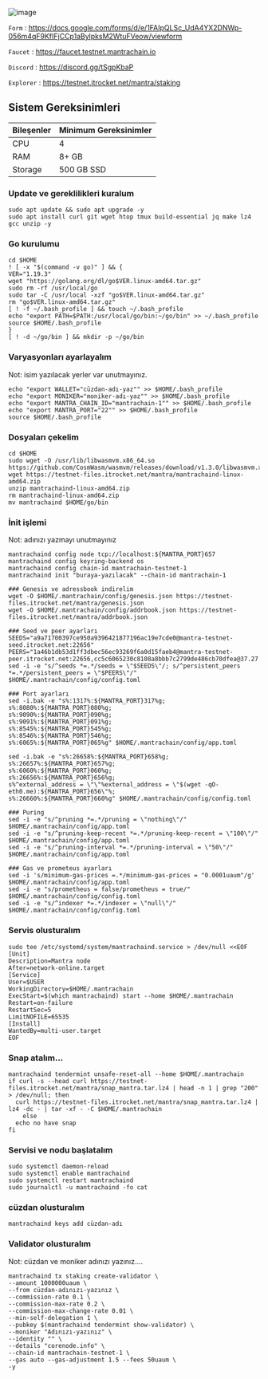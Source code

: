 
![image](https://github.com/molla202/MantraChain/assets/91562185/fd76840c-6f3f-4fdb-8650-58e84ae353fa)

`Form` : https://docs.google.com/forms/d/e/1FAIpQLSc_UdA4YX2DNWp-056m4qF9KfIFjCCp1aBylpksM2WtuFVeow/viewform

`Faucet` : https://faucet.testnet.mantrachain.io

`Discord` : https://discord.gg/tSgpKbaP

`Explorer` : https://testnet.itrocket.net/mantra/staking

## Sistem Gereksinimleri
| Bileşenler | Minimum Gereksinimler | 
| ------------ | ------------ |
| CPU |	4|
| RAM	| 8+ GB |
| Storage	| 500 GB SSD |

### Update ve gereklilikleri kuralum
```
sudo apt update && sudo apt upgrade -y
sudo apt install curl git wget htop tmux build-essential jq make lz4 gcc unzip -y
```
### Go kurulumu
```
cd $HOME
! [ -x "$(command -v go)" ] && {
VER="1.19.3"
wget "https://golang.org/dl/go$VER.linux-amd64.tar.gz"
sudo rm -rf /usr/local/go
sudo tar -C /usr/local -xzf "go$VER.linux-amd64.tar.gz"
rm "go$VER.linux-amd64.tar.gz"
[ ! -f ~/.bash_profile ] && touch ~/.bash_profile
echo "export PATH=$PATH:/usr/local/go/bin:~/go/bin" >> ~/.bash_profile
source $HOME/.bash_profile
}
[ ! -d ~/go/bin ] && mkdir -p ~/go/bin
```
### Varyasyonları ayarlayalım

Not: isim yazılacak yerler var unutmayınız.
```
echo "export WALLET="cüzdan-adı-yaz"" >> $HOME/.bash_profile
echo "export MONIKER="moniker-adı-yaz"" >> $HOME/.bash_profile
echo "export MANTRA_CHAIN_ID="mantrachain-1"" >> $HOME/.bash_profile
echo "export MANTRA_PORT="22"" >> $HOME/.bash_profile
source $HOME/.bash_profile
```
### Dosyaları çekelim
```
cd $HOME
sudo wget -O /usr/lib/libwasmvm.x86_64.so https://github.com/CosmWasm/wasmvm/releases/download/v1.3.0/libwasmvm.x86_64.so
wget https://testnet-files.itrocket.net/mantra/mantrachaind-linux-amd64.zip
unzip mantrachaind-linux-amd64.zip
rm mantrachaind-linux-amd64.zip
mv mantrachaind $HOME/go/bin
```
### İnit işlemi
Not: adınızı yazmayı unutmayınız
```
mantrachaind config node tcp://localhost:${MANTRA_PORT}657
mantrachaind config keyring-backend os
mantrachaind config chain-id mantrachain-testnet-1
mantrachaind init "buraya-yazılacak" --chain-id mantrachain-1
```
```
### Genesis ve adressbook indirelim
wget -O $HOME/.mantrachain/config/genesis.json https://testnet-files.itrocket.net/mantra/genesis.json
wget -O $HOME/.mantrachain/config/addrbook.json https://testnet-files.itrocket.net/mantra/addrbook.json

### Seed ve peer ayarları
SEEDS="a9a71700397ce950a9396421877196ac19e7cde0@mantra-testnet-seed.itrocket.net:22656"
PEERS="1a46b1db53d1ff3dbec56ec93269f6a0d15faeb4@mantra-testnet-peer.itrocket.net:22656,cc5c6065230c8108a8bbb7c2799de486cb70dfea@37.27.19.208:22656,c2320758ffefd5531758a3351b9b4dbd0adda4c1@31.220.95.65:22656,c4bec34390d2ab1004b9a25580c75e4743e033a1@65.108.72.253:22656,e6921a8a228e12ebab0ab70d9bcdb5364c5dece5@65.108.200.40:47656,2d2f8b62feee6b0fcbdec78d51d4ba9959e33c87@65.108.124.219:34656,4a22a9cbabe4313674d2058a964aef2863af9213@185.197.251.195:26656,c0828205f0dea4ef6feb61ee7a9e8f376be210f4@161.97.149.123:29656,30235fa097d100a14d2b534fdbf67e34e8d5f6cf@65.21.133.86:21656,11979cc25839ee3fde69d40138c0afa8ade1dc0e@161.97.141.80:656,d21ee7be993180e93fa02b8a764c569a26830322@194.233.92.184:22656"
sed -i -e "s/^seeds *=.*/seeds = \"$SEEDS\"/; s/^persistent_peers *=.*/persistent_peers = \"$PEERS\"/" $HOME/.mantrachain/config/config.toml

### Port ayarları
sed -i.bak -e "s%:1317%:${MANTRA_PORT}317%g;
s%:8080%:${MANTRA_PORT}080%g;
s%:9090%:${MANTRA_PORT}090%g;
s%:9091%:${MANTRA_PORT}091%g;
s%:8545%:${MANTRA_PORT}545%g;
s%:8546%:${MANTRA_PORT}546%g;
s%:6065%:${MANTRA_PORT}065%g" $HOME/.mantrachain/config/app.toml

sed -i.bak -e "s%:26658%:${MANTRA_PORT}658%g;
s%:26657%:${MANTRA_PORT}657%g;
s%:6060%:${MANTRA_PORT}060%g;
s%:26656%:${MANTRA_PORT}656%g;
s%^external_address = \"\"%external_address = \"$(wget -qO- eth0.me):${MANTRA_PORT}656\"%;
s%:26660%:${MANTRA_PORT}660%g" $HOME/.mantrachain/config/config.toml

### Puring
sed -i -e "s/^pruning *=.*/pruning = \"nothing\"/" $HOME/.mantrachain/config/app.toml
sed -i -e "s/^pruning-keep-recent *=.*/pruning-keep-recent = \"100\"/" $HOME/.mantrachain/config/app.toml
sed -i -e "s/^pruning-interval *=.*/pruning-interval = \"50\"/" $HOME/.mantrachain/config/app.toml

### Gas ve prometeus ayarları
sed -i 's/minimum-gas-prices =.*/minimum-gas-prices = "0.0001uaum"/g' $HOME/.mantrachain/config/app.toml
sed -i -e "s/prometheus = false/prometheus = true/" $HOME/.mantrachain/config/config.toml
sed -i -e "s/^indexer *=.*/indexer = \"null\"/" $HOME/.mantrachain/config/config.toml
```
### Servis olusturalım
```
sudo tee /etc/systemd/system/mantrachaind.service > /dev/null <<EOF
[Unit]
Description=Mantra node
After=network-online.target
[Service]
User=$USER
WorkingDirectory=$HOME/.mantrachain
ExecStart=$(which mantrachaind) start --home $HOME/.mantrachain
Restart=on-failure
RestartSec=5
LimitNOFILE=65535
[Install]
WantedBy=multi-user.target
EOF
```
### Snap atalım...
```
mantrachaind tendermint unsafe-reset-all --home $HOME/.mantrachain
if curl -s --head curl https://testnet-files.itrocket.net/mantra/snap_mantra.tar.lz4 | head -n 1 | grep "200" > /dev/null; then
  curl https://testnet-files.itrocket.net/mantra/snap_mantra.tar.lz4 | lz4 -dc - | tar -xf - -C $HOME/.mantrachain
    else
  echo no have snap
fi
```
### Servisi ve nodu başlatalım
```
sudo systemctl daemon-reload
sudo systemctl enable mantrachaind
sudo systemctl restart mantrachaind
sudo journalctl -u mantrachaind -fo cat
```
### cüzdan olusturalım
```
mantrachaind keys add cüzdan-adı
```

### Validator olusturalım
Not: cüzdan ve moniker adınızı yazınız....
```
mantrachaind tx staking create-validator \
--amount 1000000uaum \
--from cüzdan-adınızı-yazınız \
--commission-rate 0.1 \
--commission-max-rate 0.2 \
--commission-max-change-rate 0.01 \
--min-self-delegation 1 \
--pubkey $(mantrachaind tendermint show-validator) \
--moniker "Adınızı-yazınız" \
--identity "" \
--details "corenode.info" \
--chain-id mantrachain-testnet-1 \
--gas auto --gas-adjustment 1.5 --fees 50uaum \
-y
```
